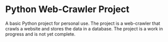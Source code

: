 # Python Web-Crawler Project

A basic Python project for personal use. The project is a web-crawler that crawls a website and stores the data in a database. The project is a work in progress and is not yet complete.